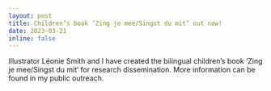 ```yaml
---
layout: post
title: Children’s book ‘Zing je mee/Singst du mit‘ out now!
date: 2023-03-21
inline: false
---
```

Illustrator Léonie Smith and I have created the bilingual children’s book ‘Zing je mee/Singst du mit‘ for research dissemination. More information can be found in my public outreach.